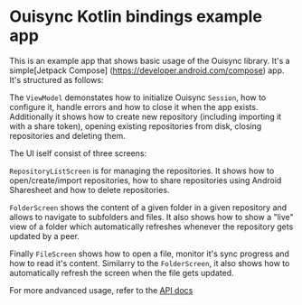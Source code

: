 # Ouisync Kotlin bindings example app

This is an example app that shows basic usage of the Ouisync library. It's a simple[Jetpack Compose]
(https://developer.android.com/compose) app. It's structured as follows:

The `ViewModel` demonstates how to initialize Ouisync `Session`, how to configure it, handle errors
and how to close it when the app exists. Additionally it shows how to create new repository
(including importing it with a share token), opening existing repositories from disk, closing
repositories and deleting them.

The UI iself consist of three screens:

`RepositoryListScreen` is for managing the repositories. It shows how to open/create/import
repositories, how to share repositories using Android Sharesheet and how to delete repositories.

`FolderScreen` shows the content of a given folder in a given repository and allows to navigate to
subfolders and files. It also shows how to show a "live" view of a folder which automatically
refreshes whenever the repository gets updated by a peer.

Finally `FileScreen` shows how to open a file, monitor it's sync progress and how to read it's
content. Similarry to the `FolderScreen`, it also shows how to automatically refresh the screen
when the file gets updated.

For more andvanced usage, refer to the [API docs](https://docs.ouisync.net/kotlin/)